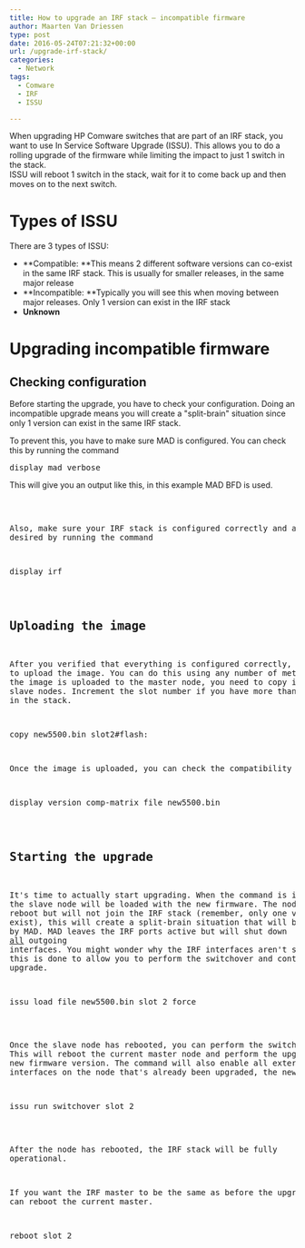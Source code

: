 ```yaml
---
title: How to upgrade an IRF stack – incompatible firmware
author: Maarten Van Driessen
type: post
date: 2016-05-24T07:21:32+00:00
url: /upgrade-irf-stack/
categories:
  - Network
tags:
  - Comware
  - IRF
  - ISSU

---
```

When upgrading HP Comware switches that are part of an IRF stack, you want to use In Service Software Upgrade (ISSU). This allows you to do a rolling upgrade of the firmware while limiting the impact to just 1 switch in the stack.  
ISSU will reboot 1 switch in the stack, wait for it to come back up and then moves on to the next switch.

# Types of ISSU

There are 3 types of ISSU:

  * **Compatible: **This means 2 different software versions can co-exist in the same IRF stack. This is usually for smaller releases, in the same major release
  * **Incompatible: **Typically you will see this when moving between major releases. Only 1 version can exist in the IRF stack
  * **Unknown**

# Upgrading incompatible firmware

## Checking configuration

Before starting the upgrade, you have to check your configuration. Doing an incompatible upgrade means you will create a "split-brain" situation since only 1 version can exist in the same IRF stack.

To prevent this, you have to make sure MAD is configured. You can check this by running the command

<pre class="toolbar:2 show-plain-default:true lang:batch decode:true">display mad verbose</pre>

This will give you an output like this, in this example MAD BFD is used.

<pre class="toolbar:2 show-plain-default:true lang:batch decode:true"> <switch <disp mad verb
Current MAD status: Detect
Excluded ports(configurable):
Excluded ports(can not be configured):
  Ten-GigabitEthernet1/1/1
  Ten-GigabitEthernet1/1/2
  Ten-GigabitEthernet2/1/1
  Ten-GigabitEthernet2/1/2
MAD ARP disabled.
MAD LACP disabled.
MAD BFD enabled interface:
  Vlan-interface200
    mad ip address 4.3.2.1 255.255.255.0 member 1
    mad ip address 4.3.2.2 255.255.255.0 member 2
</pre>

Also, make sure your IRF stack is configured correctly and as desired by running the command

<pre class="toolbar:2 show-plain-default:true lang:batch decode:true">display irf</pre>

## Uploading the image

After you verified that everything is configured correctly, it's time to upload the image. You can do this using any number of methods. Once the image is uploaded to the master node, you need to copy it to all slave nodes. Increment the slot number if you have more than 2 switches in the stack.

copy new5500.bin slot2#flash:

Once the image is uploaded, you can check the compatibility

<pre class="toolbar:2 show-plain-default:true lang:batch decode:true">display version comp-matrix file new5500.bin</pre>

## Starting the upgrade

It's time to actually start upgrading. When the command is issued, the slave node will be loaded with the new firmware. The node will then reboot but will not join the IRF stack (remember, only one version can exist), this will create a split-brain situation that will be resolved by MAD. MAD leaves the IRF ports active but will shut down <span style="text-decoration: underline;">all</span> outgoing interfaces. You might wonder why the IRF interfaces aren't shut down, this is done to allow you to perform the switchover and continue the upgrade.

<pre class="show-plain-default:true lang:batch decode:true">issu load file new5500.bin slot 2 force</pre>

Once the slave node has rebooted, you can perform the switchover. This will reboot the current master node and perform the upgrade to the new firmware version. The command will also enable all external interfaces on the node that's already been upgraded, the new master.

<pre class="toolbar:2 show-plain-default:true lang:batch decode:true">issu run switchover slot 2</pre>

After the node has rebooted, the IRF stack will be fully operational.

If you want the IRF master to be the same as before the upgrade, you can reboot the current master.

<pre class="toolbar:2 show-plain-default:true lang:ps decode:true ">reboot slot 2</pre>

 